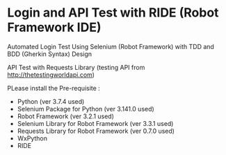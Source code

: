 # Login and API Test with RIDE (Robot Framework IDE)
Automated Login Test Using Selenium (Robot Framework) with TDD and BDD (Gherkin Syntax) Design

API Test with Requests Library (testing API from http://thetestingworldapi.com)

PLease install the Pre-requisite :
  - Python (ver 3.7.4 used)
  - Selenium Package for Python (ver 3.141.0 used)
  - Robot Framework (ver 3.2.1 used)
  - Selenium Library for Robot Framework (ver 3.3.1 used)
  - Requests Library for Robot Framework (ver 0.7.0 used)
  - WxPython
  - RIDE
